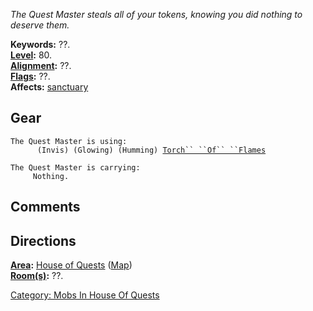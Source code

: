 *The Quest Master steals all of your tokens, knowing you did nothing to
deserve them.*

**Keywords:** ??.  
**[Level](Level "wikilink"):** 80.  
**[Alignment](Alignment "wikilink"):** ??.  
**[Flags](:Category:_Mob_Types "wikilink"):** ??.  
**Affects:** [sanctuary](Sanctuary "wikilink")  

## Gear

`The Quest Master is using:`  
` `<used as light>`     (Invis) (Glowing) (Humming) `[`Torch`` ``Of`` ``Flames`](Torch_Of_Flames "wikilink")  
  
`The Quest Master is carrying:`  
`     Nothing.`

## Comments

## Directions

**[Area](:Category:_Areas "wikilink"):** [House of
Quests](:Category:_House_Of_Quests "wikilink")
([Map](House_Of_Quests_Map "wikilink"))  
**[Room(s)](:Category:_Rooms "wikilink"):** ??.  

[Category: Mobs In House Of
Quests](Category:_Mobs_In_House_Of_Quests "wikilink")
